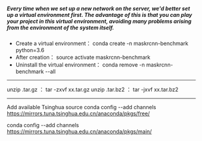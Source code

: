 ##### Every time when we set up a new network on the server, we'd better set up a virtual environment first. The advantage of this is that you can play your project in this virtual environment, avoiding many problems arising from the environment of the system itself.

- Create a virtual environment：        conda create -n maskrcnn-benchmark python=3.6
- After creation：                     source activate maskrcnn-benchmark
- Uninstall the virtual environment： conda remove -n maskrcnn-benchmark --all

------
unzip  .tar.gz ：      tar -zxvf xx.tar.gz                    unzip  .tar.bz2 ：    tar -jxvf xx.tar.bz2

------

Add available Tsinghua source
conda config --add channels https://mirrors.tuna.tsinghua.edu.cn/anaconda/pkgs/free/

conda config --add channels https://mirrors.tuna.tsinghua.edu.cn/anaconda/pkgs/main/

